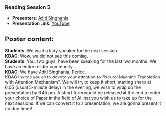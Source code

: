 ### Reading Session 5  
- **Presenters**: [Aditi Singhania](https://www.linkedin.com/in/aditi-singhania-436371146/)      
- **Presentation Link**: [YouTube](https://youtu.be/xRhVOmvenmw)   

**Poster content**:  
---
**Students**: We want a lady speaker for the next session.  
**KDAG**: Wow, we did not see this coming.  
**Students**: You, two guys, have been speaking for the last two months. We have an entire reader community...  
**KDAG**: We have Aditi Singhania. Period.  
KDAG invites you all to devote your attention to "Neural Machine Translation with Attention Mechanism". We will try to keep it short, starting sharp at 6.05 (usual 5-minute delay) in the evening, we wish to wrap up the presentation by 6.45 pm. A short form would be released at the end to enter your choice of Paper in the field of AI that you wish us to take up for the next sessions. If we can convert it to a presentation, we are gonna present it (in due time)!
